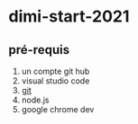 # dimi-start-2021

## pré-requis
1. un compte git hub
1. visual studio code
1. [git](https://github.com/emmaplouch/dimi-start-2021)
1. node.js
1. google chrome dev